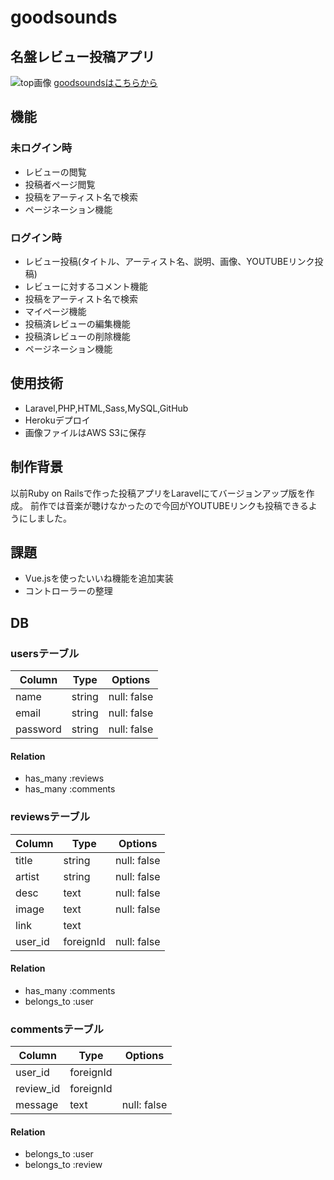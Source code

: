 # goodsounds


## 名盤レビュー投稿アプリ
![top画像]()
[goodsoundsはこちらから](https://goodsound2.herokuapp.com/)


## 機能
### 未ログイン時
- レビューの閲覧
- 投稿者ページ閲覧
- 投稿をアーティスト名で検索
- ページネーション機能

### ログイン時
- レビュー投稿(タイトル、アーティスト名、説明、画像、YOUTUBEリンク投稿)
- レビューに対するコメント機能
- 投稿をアーティスト名で検索
- マイページ機能
- 投稿済レビューの編集機能
- 投稿済レビューの削除機能
- ページネーション機能

## 使用技術
- Laravel,PHP,HTML,Sass,MySQL,GitHub
- Herokuデプロイ
- 画像ファイルはAWS S3に保存

## 制作背景
以前Ruby on Railsで作った投稿アプリをLaravelにてバージョンアップ版を作成。
前作では音楽が聴けなかったので今回がYOUTUBEリンクも投稿できるようにしました。

## 課題
- Vue.jsを使ったいいね機能を追加実装
- コントローラーの整理

## DB

### usersテーブル
|Column|Type|Options|
|------|----|-------|
|name|string|null: false|
|email|string|null: false|
|password|string|null: false|
#### Relation
- has_many :reviews
- has_many :comments

### reviewsテーブル
|Column|Type|Options|
|------|----|-------|
|title|string|null: false|
|artist|string|null: false|
|desc|text|null: false|
|image|text|null: false|
|link|text|  |
|user_id|foreignId|null: false|
#### Relation
- has_many :comments
- belongs_to :user

### commentsテーブル
|Column|Type|Options|
|------|----|-------|
|user_id|foreignId|  |
|review_id|foreignId|  |
|message|text|null: false|
#### Relation
- belongs_to :user
- belongs_to :review
